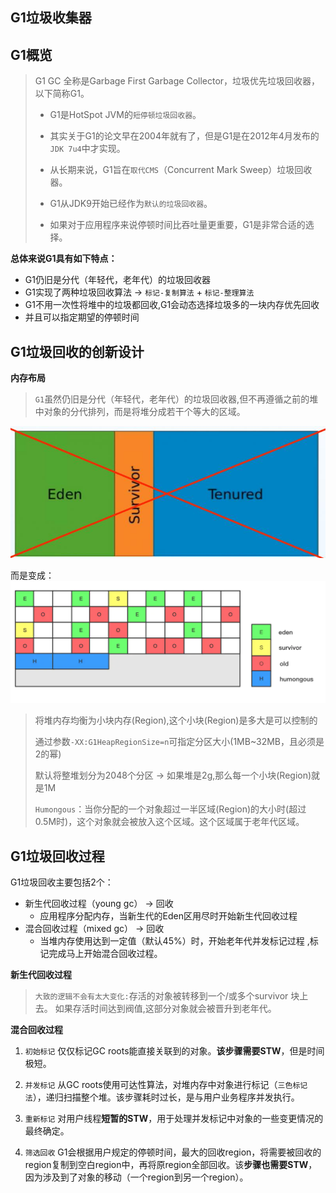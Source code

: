 ## G1垃圾收集器

## **G1概览**

> G1 GC 全称是Garbage First Garbage Collector，垃圾优先垃圾回收器，以下简称G1。
>
> - G1是HotSpot JVM的`短停顿垃圾回收器`。
>
> - 其实关于G1的论文早在2004年就有了，但是G1是在2012年4月发布的`JDK 7u4`中才实现。
>
> - 从长期来说，G1旨在`取代CMS`（Concurrent Mark Sweep）垃圾回收器。
>
> - G1从JDK9开始已经作为`默认的垃圾回收器`。
>
> - 如果对于应用程序来说停顿时间比吞吐量更重要，G1是非常合适的选择。

**总体来说G1具有如下特点：**

- G1仍旧是分代（年轻代，老年代）的垃圾回收器
- G1实现了两种垃圾回收算法 -> `标记-复制算法` + `标记-整理算法`
- G1不用一次性将堆中的垃圾都回收,G1会动态选择垃圾多的一块内存优先回收
- 并且可以指定期望的停顿时间

## **G1**垃圾回收的创新设计

**内存布局**

> `G1`虽然仍旧是分代（年轻代，老年代）的垃圾回收器,但不再遵循之前的堆中对象的分代排列，而是将堆分成若干个等大的区域。

![file](../../../../图片保存\1227210-20200410222043518-342209627.jpg)

而是变成：![img](../../../../图片保存\2184951-256a9ccb6e51be85.png)

> 将堆内存均衡为小块内存(Region),这个小块(Region)是多大是可以控制的 
>
> 通过参数`-XX:G1HeapRegionSize=n`可指定分区大小(1MB~32MB，且必须是2的幂)
>
> 默认将整堆划分为2048个分区 -> 如果堆是2g,那么每一个小块(Region)就是1M
>
> `Humongous`：当你分配的一个对象超过一半区域(Region)的大小时(超过0.5M时)，这个对象就会被放入这个区域。这个区域属于老年代区域。

## **G1**垃圾回收过程

G1垃圾回收主要包括2个：

- 新生代回收过程（young gc） -> 回收
  - 应用程序分配内存，当新生代的Eden区用尽时开始新生代回收过程
- 混合回收过程（mixed gc） -> 回收
  - 当堆内存使用达到一定值（默认45%）时，开始老年代并发标记过程 ,标记完成马上开始混合回收过程。

**新生代回收过程**

> `大致的逻辑不会有太大变化:`存活的对象被转移到一个/或多个survivor 块上去。 如果存活时间达到阀值,这部分对象就会被晋升到老年代。

**混合回收过程**

1. `初始标记`
   仅仅标记GC roots能直接关联到的对象。**该步骤需要STW**，但是时间极短。

2. `并发标记`
   从GC roots使用可达性算法，对堆内存中对象进行标记（`三色标记法`），递归扫描整个堆。该步骤耗时过长，是与用户业务程序并发执行。

3. `重新标记`
   对用户线程**短暂的STW**，用于处理并发标记中对象的一些变更情况的最终确定。

4. `筛选回收`
   G1会根据用户规定的停顿时间，最大的回收region，将需要被回收的region复制到空白region中，再将原region全部回收。该**步骤也需要STW**，因为涉及到了对象的移动（一个region到另一个region）。